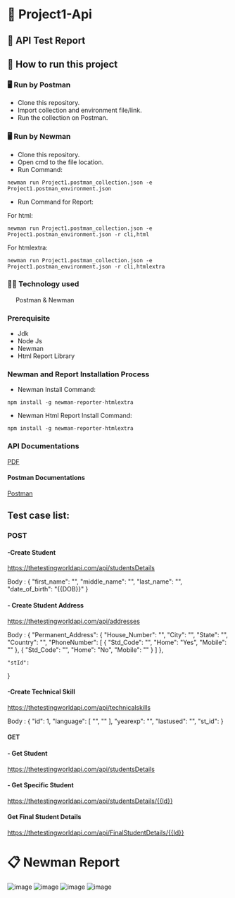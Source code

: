 # :open_file_folder: Project1-Api

## :page_facing_up: API Test Report
## :memo: How to run this project
### 🖥 Run by Postman
* Clone this repository.
* Import collection and environment file/link.
* Run the collection on Postman.
### 🖥 Run by Newman
* Clone this repository.
* Open cmd to the file location.
* Run Command:
```console
newman run Project1.postman_collection.json -e Project1.postman_environment.json
```
* Run Command for Report:

For html:
```console
newman run Project1.postman_collection.json -e Project1.postman_environment.json -r cli,html
```
For htmlextra:
```console
newman run Project1.postman_collection.json -e Project1.postman_environment.json -r cli,htmlextra
```
### :technologist: Technology used
<img src="https://voyager.postman.com/logo/postman-logo-icon-orange.svg"  width="15" height="15"> Postman & Newman

### Prerequisite
- Jdk
- Node Js
- Newman
- Html Report Library

### Newman and Report Installation Process
- Newman Install Command:
``` console
npm install -g newman-reporter-htmlextra
```
- Newman Html Report Install Command:
``` console
npm install -g newman-reporter-htmlextra
```
### API Documentations
[PDF](https://drive.google.com/file/d/1cTcDTPmWr46HHxMjB1WNLAG8ou9PUvCa/view?usp=sharing)
#### Postman Documentations
[Postman](https://documenter.getpostman.com/view/24594715/2s93m622tB)
## Test case list:

### POST
#### -Create Student
https://thetestingworldapi.com/api/studentsDetails

Body :
{ "first_name": "", "middle_name": "", "last_name": "", "date_of_birth": "{{DOB}}"
}
#### - Create Student Address
https://thetestingworldapi.com/api/addresses

Body :
{
    "Permanent_Address": {
        "House_Number": "",
        "City": "",
        "State": "",
        "Country": "",
        "PhoneNumber": [
            {
                "Std_Code": "",
                "Home": "Yes",
                "Mobile": ""
            },
            {
                "Std_Code": "",
                "Home": "No",
                "Mobile": ""
            }
        ]
    },

    "stId": 
}
#### -Create Technical Skill
https://thetestingworldapi.com/api/technicalskills

Body :
{
"id": 1,
"language": [
"",
""
],
"yearexp": "",
"lastused": "",
"st_id": 
}
#### GET
#### - Get Student
https://thetestingworldapi.com/api/studentsDetails

#### - Get Specific Student
https://thetestingworldapi.com/api/studentsDetails/{{Id}}

#### Get Final Student Details
https://thetestingworldapi.com/api/FinalStudentDetails/{{Id}}



# :clipboard: Newman Report
![image](https://github.com/Sayid1218/Project1-Api/assets/97175166/c1d0a9ae-9f22-45cb-ac78-9f76e0515078)
![image](https://github.com/Sayid1218/Project1-Api/assets/97175166/508da6b9-4631-4753-bdd0-d2b3e8e30677)
![image](https://github.com/Sayid1218/Project1-Api/assets/97175166/dbf37ccb-f41b-4d82-8814-ef0c11d7cffd)
![image](https://github.com/Sayid1218/Project1-Api/assets/97175166/62263922-0acc-476f-9dda-e919f2d6fbff)

